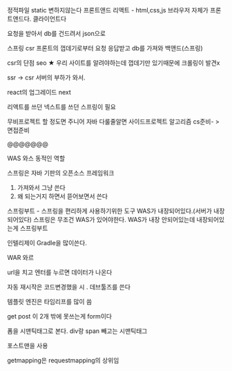 
정적파일 static 변하지않는다 프론트앤드 리액트 - html,css,js
브라우저 자체가 프론트앤드다. 클라이언트다

요청을 받아서 db를 건드려서 json으로

스프링 csr
프론트의 껍데기로부터 요청 응답받고  db를 가져와 백앤드(스프링)

csr의 단점 seo ★
우리 사이트를 알려야하는데 껍데기만 있기때문에 크롤링이 발견x

ssr -> csr
서버의 부하가 와서.

react의 업그레이드 next

리액트를 쓰던 넥스트를 쓰던 스프링이 필요

무비프로젝트 할 정도면 주니어
자바 다룰줄알면 사이드프로젝트
알고리즘
cs준비- >면접준비

@@@@@@@

WAS 와스
동적인 역할

스프링은 자바 기판의 오픈소스 프레임워크
1. 가져와서 그냥 쓴다
2. 왜 되는거지 하면서 뜯어보면서 쓴다

스프링부트 - 스프링을 편리하게 사용하기위한 도구 
WAS가 내장되어있다.(서버가 내장되어있다)
스프링은 무조건 WAS가 있어야한다.
WAS가 내장 안되어있는데 내장되어있는게 스프링부트

인텔리제이 Gradle을 많이쓴다.

WAR 와르

url을 치고 엔터를 누르면 데이터가 나온다

자동 재시작은 코드변경했을 시 . 데브툴즈를 쓴다

템플릿 엔진은 타임리프를 많이 씀

get
post
이 2개 밖에 못쓰는게 form이다

폼을 시맨틱태그로 본다.
div랑 span 빼고는 시맨틱태그

포스트맨을 사용

getmapping은 requestmapping의 상위임